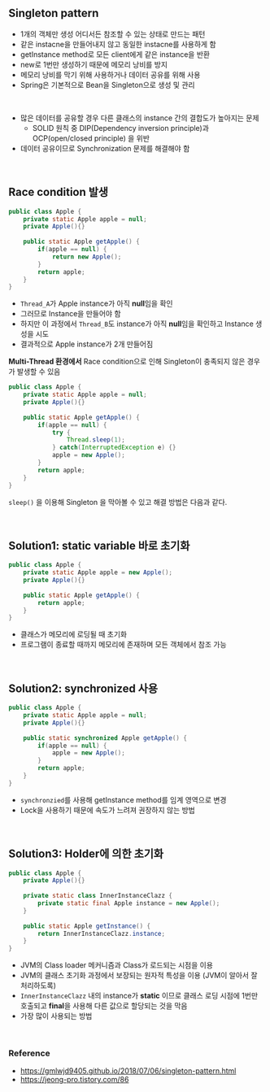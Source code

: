 ## Singleton pattern

- 1개의 객체만 생성 어디서든 참조할 수 있는 상태로 만드는 패턴
- 같은 instacne을 만들어내지 않고 동일한 instacne를 사용하게 함
- getInstance method로 모든 client에게 같은 instance을 반환
- new로 1번만 생성하기 때문에 메모리 낭비를 방지
- 메모리 낭비를 막기 위해 사용하거나 데이터 공유를 위해 사용
- Spring은 기본적으로 Bean을 Singleton으로 생성 및 관리
<br>

- 많은 데이터를 공유할 경우 다른 클래스의 instance 간의 결합도가 높아지는 문제
  - SOLID 원칙 중 DIP(Dependency inversion principle)과 OCP(open/closed principle) 을 위반
- 데이터 공유이므로 Synchronization 문제를 해결해야 함

<br>

## Race condition 발생

```java
public class Apple {
    private static Apple apple = null;
    private Apple(){}
    
    public static Apple getApple() {
        if(apple == null) {
            return new Apple();
        }
        return apple;
    }
}
```
- ```Thread_A```가 Apple instance가 아직 **null**임을 확인
- 그러므로 Instance을 만들어야 함
- 하지만 이 과정에서 ```Thread_B```도 instance가 아직 **null**임을 확인하고 Instance 생성을 시도
- 결과적으로 Apple instance가 2개 만들어짐

**Multi-Thread 환경에서** Race condition으로 인해 Singleton이 충족되지 않은 경우가 발생할 수 있음<br>

```java
public class Apple {
    private static Apple apple = null;
    private Apple(){}
    
    public static Apple getApple() {
        if(apple == null) {
            try {
                Thread.sleep(1);
            } catch(InterruptedException e) {}
            apple = new Apple();
        }
        return apple;
    }
}
```

```sleep()``` 을 이용해 Singleton 을 막아볼 수 있고 해결 방법은 다음과 같다.

<br>

## Solution1: static variable 바로 초기화

```java
public class Apple {
    private static Apple apple = new Apple();
    private Apple(){}
    
    public static Apple getApple() {
        return apple;
    }
}
```
- 클래스가 메모리에 로딩될 때 초기화
- 프로그램이 종료할 때까지 메모리에 존재하며 모든 객체에서 참조 가능

<br>

## Solution2: synchronized 사용

```java
public class Apple {
    private static Apple apple = null;
    private Apple(){}
    
    public static synchronized Apple getApple() {
        if(apple == null) {
            apple = new Apple();
        }
        return apple;
    }
}
```
- ```synchronzied```를 사용해 getInstance method를 임계 영역으로 변경
- Lock을 사용하기 때문에 속도가 느려져 권장하지 않는 방법

<br>

## Solution3:  Holder에 의한 초기화

```java
public class Apple {
    private Apple(){}
    
    private static class InnerInstanceClazz {
        private static final Apple instance = new Apple();
    }
    
    public static Apple getInstance() {
        return InnerInstanceClazz.instance;
    }
}
```
- JVM의 Class loader 메커니즘과 Class가 로드되는 시점을 이용
- JVM의 클래스 초기화 과정에서 보장되는 원자적 특성을 이용 (JVM이 알아서 잘 처리하도록)
- ```InnerInstanceClazz``` 내의 instance가 **static** 이므로 클래스 로딩 시점에 1번만 호출되고 **final**을 사용해 다른 값으로 할당되는 것을 막음
- 가장 많이 사용되는 방법

<br>

### Reference
 
- https://gmlwjd9405.github.io/2018/07/06/singleton-pattern.html
- https://jeong-pro.tistory.com/86